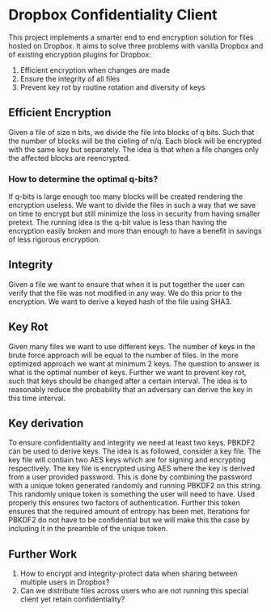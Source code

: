 # Dropbox Confidentiality Client

This project implements a smarter end to end encryption solution for files hosted on Dropbox. It aims to solve three problems with vanilla Dropbox and of existing encryption plugins for Dropbox:

1. Efficient encryption when changes are made
2. Ensure the integrity of all files
3. Prevent key rot by routine rotation and diversity of keys

## Efficient Encryption

Given a file of size n bits, we divide the file into blocks of q bits. Such that the number of blocks will be the cieling of n/q. Each block will be encrypted with the same key but separately. The idea is that when a file changes only the affected blocks are reencrypted.

### How to determine the optimal q-bits?

If q-bits is large enough too many blocks will be created rendering the encryption useless. We want to divide the files in such a way that we save on time to encrypt but still minimize the loss in security from having smaller pretext. The running idea is the q-bit value is less than having the encryption easily broken and more than enough to have a benefit in savings of less rigorous encryption.

## Integrity

Given a file we want to ensure that when it is put together the user can verify that the file was not modified in any way. We do this prior to the encryption. We want to derive a keyed hash of the file using SHA3.

## Key Rot

Given many files we want to use different keys. The number of keys in the brute force approach will be equal to the number of files. In the more optimized approach we want at minimum 2 keys. The question to answer is what is the optimal number of keys. Further we want to prevent key rot, such that keys should be changed after a certain interval. The idea is to reasonably reduce the probability that an adversary can derive the key in this time interval.

## Key derivation

To ensure confidentiality and integrity we need at least two keys. PBKDF2 can be used to derive keys. The idea is as followed, consider a key file. The key file will contiain two AES keys which are for signing and encrypting respectively. The key file is encrypted using AES where the key is derived from a user provided password. This is done by combining the password with a unique token generated randomly and running PBKDF2 on this string. This randomly unique token is something the user will need to have. Used properly this ensures two factors of authentication. Further this token ensures that the required amount of entropy has been met. Iterations for PBKDF2 do not have to be confidential but we will make this the case by including it in the preamble of the unique token.

## Further Work

1. How to encrypt and integrity-protect data when sharing between multiple users in Dropbox?
2. Can we distribute files across users who are not running this special client yet retain confidentiality?

